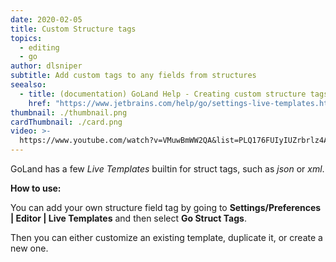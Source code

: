 ```yaml
---
date: 2020-02-05
title: Custom Structure tags
topics:
  - editing
  - go
author: dlsniper
subtitle: Add custom tags to any fields from structures
seealso:
  - title: (documentation) GoLand Help - Creating custom structure tags
    href: "https://www.jetbrains.com/help/go/settings-live-templates.html"
thumbnail: ./thumbnail.png
cardThumbnail: ./card.png
video: >-
  https://www.youtube.com/watch?v=VMuwBmWW2QA&list=PLQ176FUIyIUZrbrlz4AY1V8VzBJKZyVlW&index=37
---
```


GoLand has a few _Live Templates_ builtin for struct tags, such as _json_ or _xml_.

**How to use:**

You can add your own structure field tag by going to **Settings/Preferences | Editor | Live Templates** and then select **Go Struct Tags**.

Then you can either customize an existing template, duplicate it, or create a new one.
